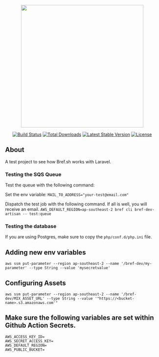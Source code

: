 <p align="center"><a href="https://laravel.com" target="_blank"><img src="https://raw.githubusercontent.com/laravel/art/master/logo-lockup/5%20SVG/2%20CMYK/1%20Full%20Color/laravel-logolockup-cmyk-red.svg" width="400"></a></p>

<p align="center">
<a href="https://travis-ci.org/laravel/framework"><img src="https://travis-ci.org/laravel/framework.svg" alt="Build Status"></a>
<a href="https://packagist.org/packages/laravel/framework"><img src="https://img.shields.io/packagist/dt/laravel/framework" alt="Total Downloads"></a>
<a href="https://packagist.org/packages/laravel/framework"><img src="https://img.shields.io/packagist/v/laravel/framework" alt="Latest Stable Version"></a>
<a href="https://packagist.org/packages/laravel/framework"><img src="https://img.shields.io/packagist/l/laravel/framework" alt="License"></a>
</p>

## About
A test project to see how Bref.sh works with Laravel.

### Testing the SQS Queue
Test the queue with the following command:

Set the env variable:
`MAIL_TO_ADDRESS="your-test@email.com"`

Dispatch the test job with the following command.  If all is well, you will receive an email.
`AWS_DEFAULT_REGION=ap-southeast-2 bref cli bref-dev-artisan -- test:queue`

### Testing the database
If you are using Postgres, make sure to copy the `php/conf.d/php.ini` file.

## Adding new env variables
`aws ssm put-parameter --region ap-southeast-2 --name '/bref-dev/my-parameter' --type String --value 'mysecretvalue'`


## Configuring Assets
`aws ssm put-parameter --region ap-southeast-2 --name '/bref-dev/MIX_ASSET_URL' --type String --value '"https://<bucket-name>.s3.amazonaws.com'"`

## Make sure the following variables are set within Github Action Secrets.
```dotenv
AWS_ACCESS_KEY_ID=
AWS_SECRET_ACCESS_KEY=
AWS_DEFAULT_REGION=
AWS_PUBLIC_BUCKET=
```
